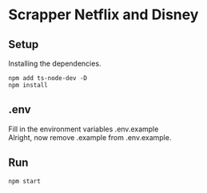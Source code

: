 # Scrapper Netflix and Disney

## Setup

Installing the dependencies.

```
npm add ts-node-dev -D
npm install
```

## .env

Fill in the environment variables .env.example<br />
Alright, now remove .example from .env.example.

## Run

```
npm start
```
